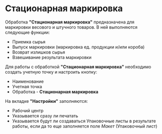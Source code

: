 # Стационарная маркировка

Обработка **"Стационарная маркировка"** предназначена для маркировки весового и штучного товаров. В ней выполняются следующие функции:

- Приемка сырья
- Выпуск маркировки (маркировка ед. продукции и/или короба)
- Возврат излишков сырья
- Взвешивание результата маркировки

Для работы с обработкой **"Стационарная маркировка"** необходимо создать учетную точку и настроить кнопку:

- Наименование
- Учетная точка
- Обработка - **Стационарная маркировка**

На вкладке **"Настройки"** заполняются:

- Рабочий центр
- Указывается сразу ли печатать
- Указывается будут ли создаваться Упаковочные листы в результате работы, если да то еще заполняется поле *Макет* (Упаковочный лист)
